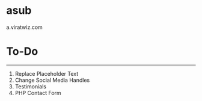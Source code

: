 # asub
a.viratwiz.com
# To-Do
----------------
<ol>
  <li>Replace Placeholder Text</li>
  <li>Change Social Media Handles</li>
  <li>Testimonials</li>
  <li>PHP Contact Form</li>
</ol>